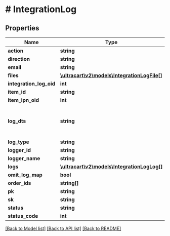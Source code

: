 # # IntegrationLog

## Properties

Name | Type | Description | Notes
------------ | ------------- | ------------- | -------------
**action** | **string** |  | [optional]
**direction** | **string** |  | [optional]
**email** | **string** |  | [optional]
**files** | [**\ultracart\v2\models\IntegrationLogFile[]**](IntegrationLogFile.md) |  | [optional]
**integration_log_oid** | **int** |  | [optional]
**item_id** | **string** |  | [optional]
**item_ipn_oid** | **int** |  | [optional]
**log_dts** | **string** | Date/time the integration log was created | [optional]
**log_type** | **string** |  | [optional]
**logger_id** | **string** |  | [optional]
**logger_name** | **string** |  | [optional]
**logs** | [**\ultracart\v2\models\IntegrationLogLog[]**](IntegrationLogLog.md) |  | [optional]
**omit_log_map** | **bool** |  | [optional]
**order_ids** | **string[]** |  | [optional]
**pk** | **string** |  | [optional]
**sk** | **string** |  | [optional]
**status** | **string** |  | [optional]
**status_code** | **int** |  | [optional]

[[Back to Model list]](../../README.md#models) [[Back to API list]](../../README.md#endpoints) [[Back to README]](../../README.md)
